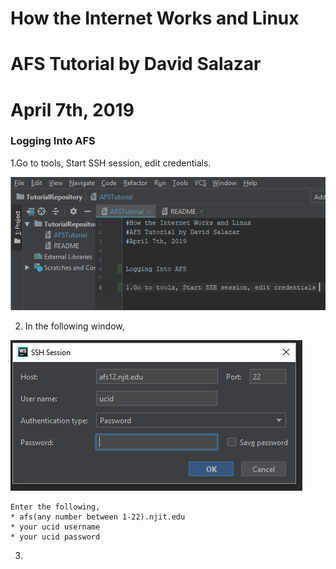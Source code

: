 # How the Internet Works and Linux
# AFS Tutorial by David Salazar
# April 7th, 2019


### Logging Into AFS

1.Go to tools, Start SSH session, edit credentials.

![alt text](img/AFSlogging1.PNG)

2. In the following window,

![alt text](img/AFSLogging2.PNG)

    Enter the following, 
    * afs(any number between 1-22).njit.edu
    * your ucid username
    * your ucid password
    
3. 

